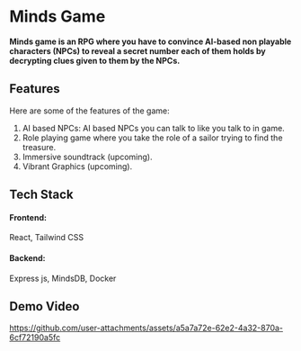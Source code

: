 # Minds Game

**Minds game is an RPG where you have to convince AI-based non playable characters (NPCs) to reveal a secret number each of them holds by decrypting clues given to them by the NPCs.**


## Features
Here are some of the features of the game:

 1. AI based NPCs: AI based NPCs you can talk to like you talk to in game.
 2. Role playing game where you take the role of a sailor trying to find the treasure.
 3. Immersive soundtrack (upcoming).
 4. Vibrant Graphics (upcoming).

## Tech Stack
#### Frontend: 
React, Tailwind CSS
#### Backend:
Express js, MindsDB, Docker

## Demo Video
https://github.com/user-attachments/assets/a5a7a72e-62e2-4a32-870a-6cf72190a5fc

